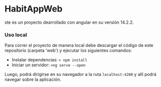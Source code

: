 # HabitAppWeb

ste es un proyecto dearrollado con angular en su versión 14.2.2.

### Uso local
Para correr el proyecto de manera local debe descargar el código de este repositorio (carpeta 'web') y ejecutar los siguientes comandos:

* Instalar dependencias: `> npm install`
* Iniciar un servidor: `>ng serve --open`

Luego, podrá dirigirse en su navegador a la ruta `localhost:4200` y allí podrá navegar sobre la aplicación.


